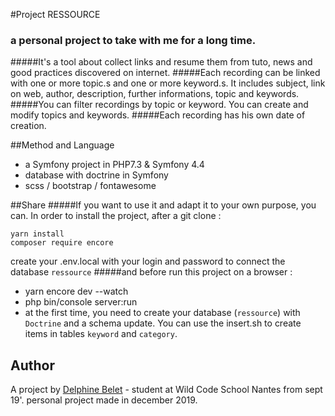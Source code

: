 #Project RESSOURCE

### a personal project to take with me for a long time. 
#####It's a tool about collect links and resume them from tuto, news and good practices discovered on internet.
#####Each recording can be linked with one or more topic.s and one or more keyword.s. It includes subject, link on web, author, description, further informations, topic and keywords.  
#####You can filter recordings by topic or keyword. You can create and modify topics and keywords.
#####Each recording has his own date of creation.


##Method and Language
- a Symfony project in PHP7.3 & Symfony 4.4 
- database with doctrine in Symfony
- scss / bootstrap / fontawesome

##Share
#####If you want to use it and adapt it to your own purpose, you can.
In order to install the project, after a git clone :
```shell script
yarn install
composer require encore
```
create your .env.local with your login and password to connect the database `ressource`
#####and before run this project on a browser :
- yarn encore dev --watch
- php bin/console server:run
- at the first time, you need to create your database (`ressource`) with `Doctrine` and a schema update. You can use the insert.sh to create items in tables `keyword` and `category`. 

## Author
A project by [Delphine Belet](https://apsuma.github.io/delphinebelet/) - student at Wild Code School Nantes from sept 19'.
personal project made in december 2019.
 